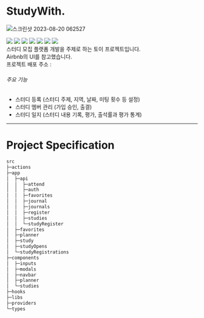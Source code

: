 # StudyWith.

![스크린샷 2023-08-20 062527](https://github.com/JaeSeong17/web-portfolio/assets/37216958/10b03c2f-44a5-4ad4-9e69-2492cc8c57da)
<br />

<!-- skillset badge -->
<img src="https://img.shields.io/badge/nextdotjs-000000?style=for-the-badge&logo=nextdotjs&logoColor=white">
<img src="https://img.shields.io/badge/typescript-3178C6?style=for-the-badge&logo=typescript&logoColor=white">
<img src="https://img.shields.io/badge/reactquery-FF4154?style=for-the-badge&logo=reactquery&logoColor=white">
<img src="https://img.shields.io/badge/reacthookform-EC5990?style=for-the-badge&logo=reacthookform&logoColor=white">
<img src="https://img.shields.io/badge/tailwindcss-06B6D4?style=for-the-badge&logo=tailwindcss&logoColor=white">
<img src="https://img.shields.io/badge/prisma-2D3748?style=for-the-badge&logo=prisma&logoColor=white">
<img src="https://img.shields.io/badge/mongodb-47A248?style=for-the-badge&logo=mongodb&logoColor=white">

<br/>
스터디 모집 플랫폼 개발을 주제로 하는 토이 프로젝트입니다.<br/>
Airbnb의 UI를 참고했습니다. <br/>
프로젝트 배포 주소 : <br/>

###### 주요 기능 <br/>

- 스터디 등록 (스터디 주제, 지역, 날짜, 미팅 횟수 등 설정)
- 스터디 멤버 관리 (가입 승인, 출결)
- 스터디 일지 (스터디 내용 기록, 평가, 출석률과 평가 통계)

---

# Project Specification

```bash
src
├─actions
├─app
│  ├─api
│  │  ├─attend
│  │  ├─auth
│  │  ├─favorites
│  │  ├─journal
│  │  ├─journals
│  │  ├─register
│  │  ├─studies
│  │  └─studyRegister
│  ├─favorites
│  ├─planner
│  ├─study
│  ├─studyOpens
│  └─studyRegistrations
├─components
│  ├─inputs
│  ├─modals
│  ├─navbar
│  ├─planner
│  └─studies
├─hooks
├─libs
├─providers
└─types
```
